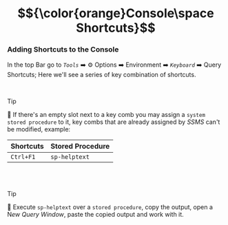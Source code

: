 # $${\color{orange}Console\space Shortcuts}$$

### Adding Shortcuts to the Console

In the top Bar go to *`Tools`* ➡️ ⚙️ Options ➡️ Environment ➡️ *`Keyboard`* ➡️ Query Shortcuts; Here we'll see a series of key combination of shortcuts.

<br>

> [!TIP]
> 🧠
> If there's an empty slot next to a key comb you may assign a `system stored procedure` to it, key combs that are already assigned by *SSMS* can't be modified, example:

| Shortcuts| Stored Procedure |
| :------------ |:--------|
| `Ctrl+F1` | `sp-helptext` |


<br><br>

> [!TIP]
> 🧠
> Execute `sp-helptext` over a `stored procedure`, copy the output, open a N*ew Query Window*, paste the copied output and work with it.
